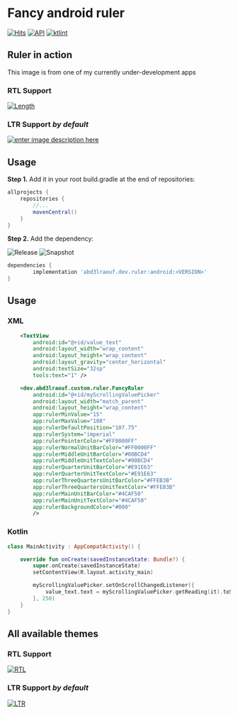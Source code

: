 # Fancy android ruler
[![Hits](https://hits.seeyoufarm.com/api/count/incr/badge.svg?url=https%3A%2F%2Fgithub.com%2FAbdElraoufSabri%2FFancyAndroidRuler&count_bg=%2379C83D&title_bg=%23555555&icon=googlefit.svg&icon_color=%23F3A2A2&title=hits&edge_flat=false)](https://github.com/AbdElraoufSabri/FancyAndroidRuler) [![API](https://img.shields.io/badge/API-19%2B-orange.svg?style=flat)](https://android-arsenal.com/api?level=19)  [![ktlint](https://img.shields.io/badge/code%20style-%E2%9D%A4-FF4081.svg)](https://ktlint.github.io/)

## Ruler in action

This image is from one of my currently under-development apps
### RTL Support

[![Length][1]][1]

### LTR Support _by default_
[![enter image description here][2]][2]

## Usage
**Step 1.** Add it in your root build.gradle at the end of repositories:

```groovy
allprojects {
    repositories {
        //...
        mavenCentral()
    }
}
```

**Step 2.** Add the dependency:

![Release](https://img.shields.io/nexus/r/dev.abd3lraouf.ruler/android?label=latest%20release&server=https%3A%2F%2Fs01.oss.sonatype.org)
![Snapshot](https://img.shields.io/nexus/s/dev.abd3lraouf.ruler/android?label=latest%20snapshot&server=https%3A%2F%2Fs01.oss.sonatype.org)

```groovy
dependencies {
        implementation 'abd3lraouf.dev.ruler:android:<VERSION>'
}
```

## Usage
### XML
```xml
    <TextView
        android:id="@+id/value_text"
        android:layout_width="wrap_content"
        android:layout_height="wrap_content"
        android:layout_gravity="center_horizontal"
        android:textSize="32sp"
        tools:text="1" />

    <dev.abd3lraouf.custom.ruler.FancyRuler
        android:id="@+id/myScrollingValuePicker"
        android:layout_width="match_parent"
        android:layout_height="wrap_content"
        app:rulerMinValue="15"
        app:rulerMaxValue="108"
        app:rulerDefaultPosition="107.75"
        app:rulerSystem="imperial"
        app:rulerPointerColor="#FF0000FF"
        app:rulerNormalUnitBarColor="#FF0000FF"
        app:rulerMiddleUnitBarColor="#00BCD4"
        app:rulerMiddleUnitTextColor="#00BCD4"
        app:rulerQuarterUnitBarColor="#E91E63"
        app:rulerQuarterUnitTextColor="#E91E63"
        app:rulerThreeQuartersUnitBarColor="#FFEB3B"
        app:rulerThreeQuartersUnitTextColor="#FFEB3B"
        app:rulerMainUnitBarColor="#4CAF50"
        app:rulerMainUnitTextColor="#4CAF50"
        app:rulerBackgroundColor="#000"
        />
```

### Kotlin
```kotlin
class MainActivity : AppCompatActivity() {

    override fun onCreate(savedInstanceState: Bundle?) {
        super.onCreate(savedInstanceState)
        setContentView(R.layout.activity_main)

        myScrollingValuePicker.setOnScrollChangedListener({
            value_text.text = myScrollingValuePicker.getReading(it).toString()
        }, 250)
    }
}

```
## All available themes
### RTL Support

[![RTL][3]][3]

### LTR Support _by default_

[![LTR][4]][4]


  [1]: https://i.stack.imgur.com/sPlfr.gif
  [2]: https://i.stack.imgur.com/TYVLr.gif
  [3]: https://i.stack.imgur.com/nA2hK.png
  [4]: https://i.stack.imgur.com/uGiTD.png
